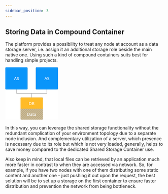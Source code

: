 ```yaml
---
sidebar_position: 3
---
```


## Storing Data in Compound Container
The platform provides a possibility to treat any node at account as a data storage server, i.e. assign it an additional storage role beside the main native one. Using such a kind of compound containers suits best for handling simple projects.

<div style={{
    display:'flex',
    justifyContent: 'center',
    margin: '0 0 1rem 0'
}}>

![Locale Dropdown](./img/CompoundContainer/01-storage-in-existing-node.png)

</div>

In this way, you can leverage the shared storage functionality without the redundant complication of your environment topology due to a separate node inclusion. And complementary utilization of a server, which presence is necessary due to its role but which is not very loaded, generally, helps to save money compared to the dedicated Shared Storage Container use.

Also keep in mind, that local files can be retrieved by an application much more faster in contrast to when they are accessed via network. So, for example, if you have two nodes with one of them distributing some static content and another one - just pushing it out upon the request, the best solution will be to set up a storage on the first container to ensure faster distribution and prevention the network from being bottleneck.